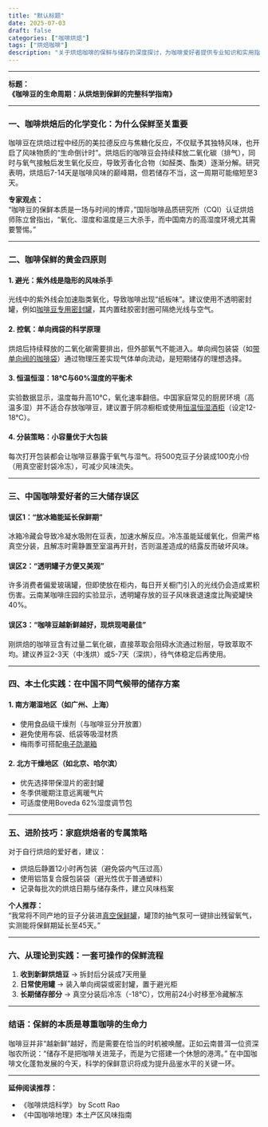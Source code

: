 ```yaml
---
title: "默认标题"
date: 2025-07-03
draft: false
categories: ["咖啡烘焙"]
tags: ["烘焙咖啡"]
description: "关于烘焙咖啡的保鲜与储存的深度探讨，为咖啡爱好者提供专业知识和实用指南。"
---
```


---
**标题：**  
**《咖啡豆的生命周期：从烘焙到保鲜的完整科学指南》**  

---

### 一、咖啡烘焙后的化学变化：为什么保鲜至关重要  
咖啡豆在烘焙过程中经历的美拉德反应与焦糖化反应，不仅赋予其独特风味，也开启了风味物质的“生命倒计时”。烘焙后的咖啡豆会持续释放二氧化碳（排气），同时与氧气接触后发生氧化反应，导致芳香化合物（如醛类、酯类）逐渐分解。研究表明，烘焙后7-14天是咖啡风味的巅峰期，但若储存不当，这一周期可能缩短至3天。  

**专家观点：**  
“咖啡豆的保鲜本质是一场与时间的博弈，”国际咖啡品质研究所（CQI）认证烘焙师陈立曾指出，“氧化、湿度和温度是三大杀手，而中国南方的高湿度环境尤其需要警惕。”  

---

### 二、咖啡保鲜的黄金四原则  
#### 1. **避光：紫外线是隐形的风味杀手**  
光线中的紫外线会加速脂类氧化，导致咖啡出现“纸板味”。建议使用不透明密封罐，例如[咖啡豆专用密封罐](https://www.amazon.com/s?k=%E5%92%96%E5%95%A1%E8%B1%86%E4%B8%93%E7%94%A8%E5%AF%86%E5%B0%81%E7%BD%90&tag=coffeeprism-20)，其内置硅胶密封圈可隔绝光线与空气。  

#### 2. **控氧：单向阀袋的科学原理**  
烘焙后持续释放的二氧化碳需要排出，但外部氧气不能进入。单向阀包装袋（如[带单向阀的咖啡袋](https://www.amazon.com/s?k=%E5%B8%A6%E5%8D%95%E5%90%91%E9%98%80%E7%9A%84%E5%92%96%E5%95%A1%E8%A2%8B&tag=coffeeprism-20)）通过物理压差实现气体单向流动，是短期储存的理想选择。  

#### 3. **恒温恒湿：18℃与60%湿度的平衡术**  
实验数据显示，温度每升高10℃，氧化速率翻倍。中国家庭常见的厨房环境（高温多湿）并不适合存放咖啡豆，建议置于阴凉橱柜或使用[恒温恒湿酒柜](https://www.amazon.com/s?k=%E6%81%92%E6%B8%A9%E6%81%92%E6%B9%BF%E9%85%92%E6%9F%9C&tag=coffeeprism-20)（设定12-18℃）。  

#### 4. **分装策略：小容量优于大包装**  
每次打开包装都会让咖啡豆暴露于氧气与湿气。将500克豆子分装成100克小份（用真空密封袋冷冻），可减少风味流失。  

---

### 三、中国咖啡爱好者的三大储存误区  
#### 误区1：“放冰箱能延长保鲜期”  
冰箱冷藏会导致冷凝水吸附在豆表，加速水解反应。冷冻虽能延缓氧化，但需严格真空分装，且解冻时需静置至室温再开封，否则温差造成的结露反而破坏风味。  

#### 误区2：“透明罐子方便又美观”  
许多消费者偏爱玻璃罐，但即使放在柜内，每日开关橱门引入的光线仍会造成累积伤害。云南某咖啡庄园的实验显示，透明罐存放的豆子风味衰退速度比陶瓷罐快40%。  

#### 误区3：“咖啡豆越新鲜越好，现烘现喝最佳”  
刚烘焙的咖啡豆含有过量二氧化碳，直接萃取会阻碍水流通过粉层，导致萃取不均。建议养豆2-3天（中浅烘）或5-7天（深烘），待气体稳定后再使用。  

---

### 四、本土化实践：在中国不同气候带的储存方案  
#### 1. **南方潮湿地区（如广州、上海）**  
- 使用食品级干燥剂（与咖啡豆分开放置）  
- 避免使用布袋、纸袋等吸湿材质  
- 梅雨季可搭配[电子防潮箱](https://www.amazon.com/s?k=%E7%94%B5%E5%AD%90%E9%98%B2%E6%BD%AE%E7%AE%B1&tag=coffeeprism-20)  

#### 2. **北方干燥地区（如北京、哈尔滨）**  
- 优先选择带保湿片的密封罐  
- 冬季供暖期注意远离暖气片  
- 可适度使用Boveda 62%湿度调节包  

---

### 五、进阶技巧：家庭烘焙者的专属策略  
对于自行烘焙的爱好者，建议：  
- 烘焙后静置12小时再包装（避免袋内气压过高）  
- 使用铝箔复合膜包装袋（避光性优于普通塑料）  
- 记录每批次的烘焙日期与储存条件，建立风味档案  

**个人推荐：**  
“我常将不同产地的豆子分装进[真空保鲜罐](https://www.amazon.com/s?k=%E7%9C%9F%E7%A9%BA%E4%BF%9D%E9%B2%9C%E7%BD%90&tag=coffeeprism-20)，罐顶的抽气泵可一键排出残留氧气，实测能将保鲜期延长至45天。”  

---

### 六、从理论到实践：一套可操作的保鲜流程  
1. **收到新鲜烘焙豆** → 拆封后分装成7天用量  
2. **日常使用罐** → 装入单向阀袋或密封罐，置于避光柜  
3. **长期储存部分** → 真空分装后冷冻（-18℃），饮用前24小时移至冷藏解冻  

---

### 结语：保鲜的本质是尊重咖啡的生命力  
咖啡豆并非“越新鲜”越好，而是需要在恰当的时机被唤醒。正如云南普洱一位资深咖农所说：“储存不是把咖啡关进笼子，而是为它搭建一个休憩的港湾。” 在中国咖啡文化蓬勃发展的今天，科学的保鲜意识将成为提升品鉴水平的关键一环。  

---  
**延伸阅读推荐：**  
- 《咖啡烘焙科学》 by Scott Rao  
- 《中国咖啡地理》本土产区风味指南